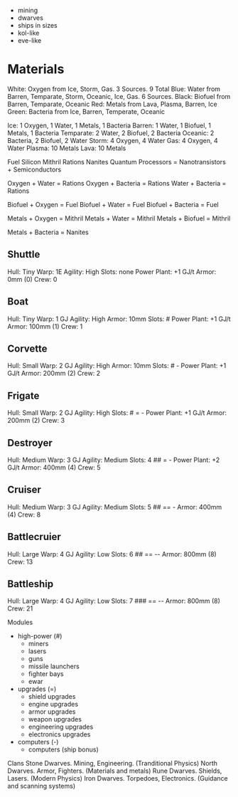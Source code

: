 - mining
- dwarves
- ships in sizes
- kol-like
- eve-like

Materials
=========
White: Oxygen from Ice, Storm, Gas. 3 Sources. 9 Total
Blue: Water from Barren, Temparate, Storm, Oceanic, Ice, Gas. 6 Sources. 
Black: Biofuel from Barren, Temparate, Oceanic
Red: Metals from Lava, Plasma, Barren, Ice
Green: Bacteria from Ice, Barren, Temperate, Oceanic

Ice: 1 Oxygen, 1 Water, 1 Metals, 1 Bacteria
Barren: 1 Water, 1 Biofuel, 1 Metals, 1 Bacteria
Temparate: 2 Water, 2 Biofuel, 2 Bacteria
Oceanic: 2 Bacteria, 2 Biofuel, 2 Water
Storm: 4 Oxygen, 4 Water
Gas: 4 Oxygen, 4 Water
Plasma: 10 Metals
Lava: 10 Metals

Fuel
Silicon
Mithril
Rations
Nanites
Quantum Processors = Nanotransistors + Semiconductors

Oxygen + Water = Rations
Oxygen + Bacteria = Rations
Water + Bacteria = Rations

Biofuel + Oxygen = Fuel
Biofuel + Water = Fuel
Biofuel + Bacteria = Fuel

Metals + Oxygen = Mithril
Metals + Water = Mithril
Metals + Biofuel = Mithril

Metals + Bacteria = Nanites

Shuttle
-------
Hull: Tiny
Warp: 1E
Agility: High
Slots: none
Power Plant: +1 GJ/t
Armor: 0mm (0)
Crew: 0

Boat
----
Hull: Tiny
Warp: 1 GJ
Agility: High
Armor: 10mm
Slots: #
Power Plant: +1 GJ/t
Armor: 100mm (1)
Crew: 1

Corvette
--------
Hull: Small
Warp: 2 GJ
Agility: High
Armor: 10mm
Slots: # -
Power Plant: +1 GJ/t
Armor: 200mm (2)
Crew: 2

Frigate
-------
Hull: Small
Warp: 2 GJ
Agility: High
Slots: # = -
Power Plant: +1 GJ/t
Armor: 200mm (2)
Crew: 3

Destroyer
---------
Hull: Medium
Warp: 3 GJ
Agility: Medium
Slots: 4 ## = -
Power Plant: +2 GJ/t
Armor: 400mm (4)
Crew: 5

Cruiser
-------
Hull: Medium
Warp: 3 GJ
Agility: Medium
Slots: 5 ## == -
Armor: 400mm (4)
Crew: 8

Battlecruier
------------
Hull: Large
Warp: 4 GJ
Agility: Low
Slots: 6 ## == --
Armor: 800mm (8)
Crew: 13

Battleship
----------
Hull: Large
Warp: 4 GJ
Agility: Low
Slots: 7 ### == --
Armor: 800mm (8)
Crew: 21

Modules
- high-power (#)
  - miners
  - lasers
  - guns
  - missile launchers
  - fighter bays
  - ewar
- upgrades (=)
  - shield upgrades
  - engine upgrades
  - armor upgrades
  - weapon upgrades
  - engineering upgrades
  - electronics upgrades
- computers (-)
  - computers (ship bonus)

Clans
Stone Dwarves. Mining, Engineering. (Tranditional Physics)
North Dwarves. Armor, Fighters. (Materials and metals)
Rune Dwarves. Shields, Lasers. (Modern Physics)
Iron Dwarves. Torpedoes, Electronics. (Guidance and scanning systems)

